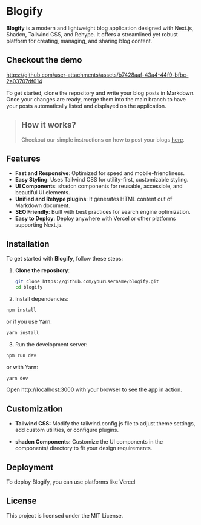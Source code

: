 # Blogify

**Blogify** is a modern and lightweight blog application designed with Next.js, Shadcn, Tailwind CSS, and Rehype. It offers a streamlined yet robust platform for creating, managing, and sharing blog content.

## Checkout the demo



https://github.com/user-attachments/assets/b7428aaf-43a4-44f9-bfbc-2a03707df014



To get started, clone the repository and write your blog posts in Markdown. Once your changes are ready, merge them into the main branch to have your posts automatically listed and displayed on the application.

> ## How it works?
> Checkout our simple instructions on how to post your blogs [here](https://blogify-eight-gules.vercel.app/#how-it-works).

## Features

- **Fast and Responsive**: Optimized for speed and mobile-friendliness.
- **Easy Styling**: Uses Tailwind CSS for utility-first, customizable styling.
- **UI Components**: shadcn components for reusable, accessible, and beautiful UI elements.
- **Unified and Rehype plugins**: It generates HTML content out of Markdown document.
- **SEO Friendly**: Built with best practices for search engine optimization.
- **Easy to Deploy**: Deploy anywhere with Vercel or other platforms supporting Next.js.

## Installation

To get started with **Blogify**, follow these steps:

1. **Clone the repository**:

   ```bash
   git clone https://github.com/yourusername/blogify.git
   cd blogify
   ```

2. Install dependencies:

```bash
npm install
```

or if you use Yarn:

```bash
yarn install
```

3. Run the development server:

```bash
npm run dev
```

or with Yarn:

```bash
yarn dev
```

Open http://localhost:3000 with your browser to see the app in action.

## Customization

- **Tailwind CSS:** Modify the tailwind.config.js file to adjust theme settings, add custom utilities, or configure plugins.

- **shadcn Components:** Customize the UI components in the components/ directory to fit your design requirements.
  
## Deployment

To deploy Blogify, you can use platforms like Vercel 

## License

This project is licensed under the MIT License.

